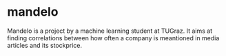 # mandelo
Mandelo is a project by a machine learning student at TUGraz. It aims at finding correlations between how often a company is meantioned in media articles and its stockprice.
